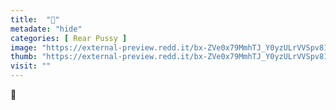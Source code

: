 ```yaml
---
title:  "🤤"
metadate: "hide"
categories: [ Rear Pussy ]
image: "https://external-preview.redd.it/bx-ZVe0x79MmhTJ_Y0yzULrVVSpv81jbHGySHLjd8KA.jpg?auto=webp&s=80ba1500639a6ae554e606e98516a7fda5803e56"
thumb: "https://external-preview.redd.it/bx-ZVe0x79MmhTJ_Y0yzULrVVSpv81jbHGySHLjd8KA.jpg?width=640&crop=smart&auto=webp&s=971734485d917c23e3b78ea205541d317082c270"
visit: ""
---
```

🤤

